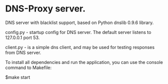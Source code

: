 # DNS-Proxy server.

DNS server with blacklist support, based on Python dnslib 0.9.6 library.

config.py - startup config for DNS server. The default server listens to 127.0.0.1 port 53.

client.py - is a simple dns client, and may be used for testing responses from DNS server.

To install all dependencies and run the application, you can use the console command to Makefile:

$make start
